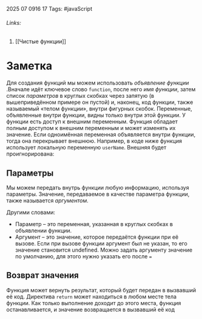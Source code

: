 2025 07 0916 17
Tags: #javaScript 
###### Links: 
1) [[Чистые функции]]
# Заметка
Для создания функций мы можем использовать _объявление функции_ .Вначале идёт ключевое слово `function`, после него _имя функции_, затем список _параметров_ в круглых скобках через запятую (в вышеприведённом примере он пустой) и, наконец, код функции, также называемый «телом функции», внутри фигурных скобок.
Переменные, объявленные внутри функции, видны только внутри этой функции. У функции есть доступ к внешним переменным. Функция обладает полным доступом к внешним переменным и может изменять их значение. Если одноимённая переменная объявляется внутри функции, тогда она перекрывает внешнюю. Например, в коде ниже функция использует локальную переменную `userName`. Внешняя будет проигнорирована:
## Параметры
Мы можем передать внутрь функции любую информацию, используя параметры. Значение, передаваемое в качестве параметра функции, также называется _аргументом_.

Другими словами:

- Параметр – это переменная, указанная в круглых скобках в объявлении функции.
- Аргумент – это значение, которое передаётся функции при её вызове.
Если при вызове функции аргумент был не указан, то его значение становится undefined.
Можно задать аргументу значение по умолчанию, для этого нужно указать его после `=`
## Возврат значения
Функция может вернуть результат, который будет передан в вызвавший её код.
Директива `return` может находиться в любом месте тела функции. Как только выполнение доходит до этого места, функция останавливается, и значение возвращается в вызвавший её код